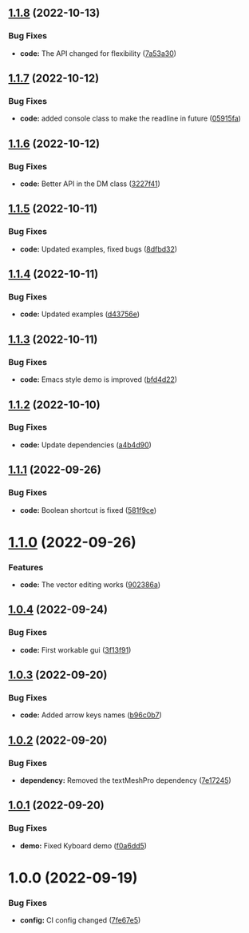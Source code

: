 ## [1.1.8](https://github.com/hww/XiKeyboard/compare/v1.1.7...v1.1.8) (2022-10-13)


### Bug Fixes

* **code:** The API changed for flexibility ([7a53a30](https://github.com/hww/XiKeyboard/commit/7a53a30fd63a89e9c4b40bd1058b0fdfd43809e5))

## [1.1.7](https://github.com/hww/XiKeyboard/compare/v1.1.6...v1.1.7) (2022-10-12)


### Bug Fixes

* **code:** added console class to make the readline in future ([05915fa](https://github.com/hww/XiKeyboard/commit/05915fa7104c8ef9d9cb517a8ff6c0ab3efe8abc))

## [1.1.6](https://github.com/hww/XiKeyboard/compare/v1.1.5...v1.1.6) (2022-10-12)


### Bug Fixes

* **code:** Better API in the DM class ([3227f41](https://github.com/hww/XiKeyboard/commit/3227f410284e329cbb028ef6962f400d2dafb731))

## [1.1.5](https://github.com/hww/XiKeyboard/compare/v1.1.4...v1.1.5) (2022-10-11)


### Bug Fixes

* **code:** Updated examples, fixed bugs ([8dfbd32](https://github.com/hww/XiKeyboard/commit/8dfbd32f93cf0b9af60b44694227505d0ae2fbd8))

## [1.1.4](https://github.com/hww/XiKeyboard/compare/v1.1.3...v1.1.4) (2022-10-11)


### Bug Fixes

* **code:** Updated examples ([d43756e](https://github.com/hww/XiKeyboard/commit/d43756e3ed8a296dd3e9b227d8a6304377a53e37))

## [1.1.3](https://github.com/hww/XiKeyboard/compare/v1.1.2...v1.1.3) (2022-10-11)


### Bug Fixes

* **code:** Emacs style demo is improved ([bfd4d22](https://github.com/hww/XiKeyboard/commit/bfd4d220003caa9c220e215c004eca0ffb4ca422))

## [1.1.2](https://github.com/hww/XiKeyboard/compare/v1.1.1...v1.1.2) (2022-10-10)


### Bug Fixes

* **code:** Update dependencies ([a4b4d90](https://github.com/hww/XiKeyboard/commit/a4b4d90c52ce403c1eb072b0d688ce6de1035d95))

## [1.1.1](https://github.com/hww/XiKeyboard/compare/v1.1.0...v1.1.1) (2022-09-26)


### Bug Fixes

* **code:** Boolean shortcut is fixed ([581f9ce](https://github.com/hww/XiKeyboard/commit/581f9ce5aa0aca8e4ee4c4a98daa4e889949efb0))

# [1.1.0](https://github.com/hww/XiKeyboard/compare/v1.0.4...v1.1.0) (2022-09-26)


### Features

* **code:** The vector editing works ([902386a](https://github.com/hww/XiKeyboard/commit/902386a55df62e3df18fee131cf618be6adc220e))

## [1.0.4](https://github.com/hww/XiKeyboard/compare/v1.0.3...v1.0.4) (2022-09-24)


### Bug Fixes

* **code:** First workable gui ([3f13f91](https://github.com/hww/XiKeyboard/commit/3f13f91b195fc3b59878dfef81200bb3414b7e81))

## [1.0.3](https://github.com/hww/XiKeyboard/compare/v1.0.2...v1.0.3) (2022-09-20)


### Bug Fixes

* **code:** Added arrow keys names ([b96c0b7](https://github.com/hww/XiKeyboard/commit/b96c0b7b21f0752a19ce954e0b55482a5a90879a))

## [1.0.2](https://github.com/hww/XiKeyboard/compare/v1.0.1...v1.0.2) (2022-09-20)


### Bug Fixes

* **dependency:** Removed the textMeshPro dependency ([7e17245](https://github.com/hww/XiKeyboard/commit/7e17245e65d0903eff192fc1b54d456de7661132))

## [1.0.1](https://github.com/hww/XiKeyboard/compare/v1.0.0...v1.0.1) (2022-09-20)


### Bug Fixes

* **demo:** Fixed Kyboard demo ([f0a6dd5](https://github.com/hww/XiKeyboard/commit/f0a6dd5b03c659375eb465ad4b0943a94cd4237a))

# 1.0.0 (2022-09-19)


### Bug Fixes

* **config:** CI config changed ([7fe67e5](https://github.com/hww/XiKeyboard/commit/7fe67e544f55bee167c977a04915361153a1026b))
